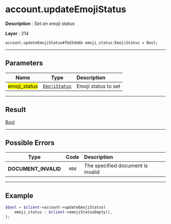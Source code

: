 # account.updateEmojiStatus

**Description** : *Set an emoji status*

**Layer** : 214

```tl
account.updateEmojiStatus#fbd3de6b emoji_status:EmojiStatus = Bool;
```

---

## Parameters

| Name | Type | Description |
| :---: | :---: | :--- |
| <mark>emoji_status</mark> | [`EmojiStatus`](type/EmojiStatus) | Emoji status to set |

---

## Result

[Bool](type/Bool)

---

## Possible Errors

| Type | Code | Description |
| :---: | :---: | :--- |
| **DOCUMENT_INVALID** | `400` | The specified document is invalid |

---

## Example

```php
$bool = $client->account->updateEmojiStatus(
	emoji_status : $client->emojiStatusEmpty(),
);
```